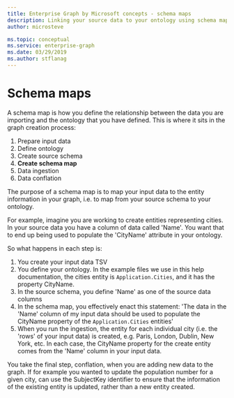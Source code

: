 ```yaml
---
title: Enterprise Graph by Microsoft concepts - schema maps
description: Linking your source data to your ontology using schema maps in Enterprise Graph by Microsoft 
author: microsteve

ms.topic: conceptual
ms.service: enterprise-graph 
ms.date: 03/29/2019
ms.author: stflanag
---
```

# Schema maps

A schema map is how you define the relationship between the data you are importing and the ontology that you have defined. This is where it sits in the graph creation process:

1. Prepare input data
1. Define ontology
1. Create source schema
1. **Create schema map**
1. Data ingestion
1. Data conflation

The purpose of a schema map is to map your input data to the entity information in your graph, i.e. to map from your source schema to your ontology. 

For example, imagine you are working to create entities representing cities. In your source data you have a column of data called 'Name'. You want that to end up being used to populate the 'CityName' attribute in your ontology. 

So what happens in each step is:

1. You create your input data TSV
1. You define your ontology. In the example files we use in this help documentation, the cities entity is ```Application.Cities```, and it has the property CityName.
1. In the source schema, you define 'Name' as one of the source data columns
1. In the schema map, you effectively enact this statement: 'The data in the 'Name' column of my input data should be used to populate the CityName property of the ```Application.Cities``` entities'
1. When you run the ingestion, the entity for each individual city (i.e. the 'rows' of your input data) is created, e.g. Paris, London, Dublin, New York, etc. In each case, the CityName property for the create entity comes from the 'Name' column in your input data.

You take the final step, conflation, when you are adding new data to the graph. If for example you wanted to update the population number for a given city, can use the SubjectKey identifier to ensure that the information of the existing entity is updated, rather than a new entity created.




